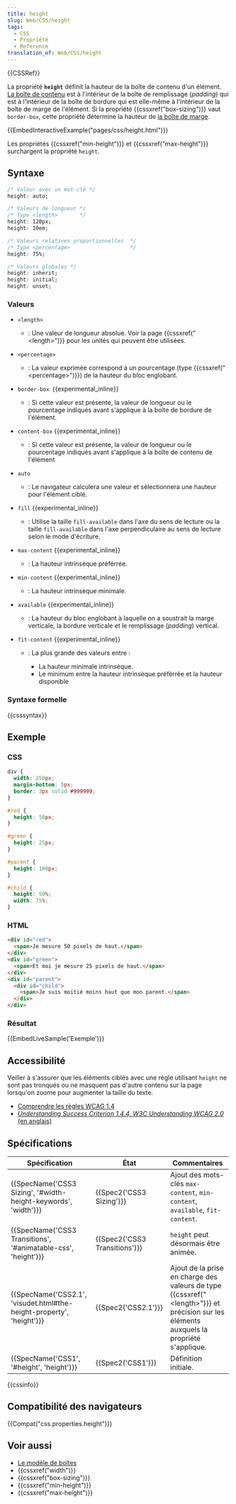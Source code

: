 ```yaml
---
title: height
slug: Web/CSS/height
tags:
  - CSS
  - Propriété
  - Reference
translation_of: Web/CSS/height
---
```

{{CSSRef}}

La propriété **`height`** définit la hauteur de la boîte de contenu d'un élément. [La boîte de contenu](/fr/docs/CSS/box_model#content) est à l'intérieur de la boîte de remplissage (_padding_) qui est à l'intérieur de la boîte de bordure qui est elle-même à l'intérieur de la boîte de marge de l'élément. Si la propriété {{cssxref("box-sizing")}} vaut `border-box`, cette propriété détermine la hauteur de [la boîte de marge](/fr/Apprendre/CSS/Introduction_à_CSS/Le_modèle_de_boîte#Les_propriétés_des_boîtes).

{{EmbedInteractiveExample("pages/css/height.html")}}

Les propriétés {{cssxref("min-height")}} et {{cssxref("max-height")}} surchargent la propriété `height`.

## Syntaxe

```css
/* Valeur avec un mot-clé */
height: auto;

/* Valeurs de longueur */
/* Type <length>       */
height: 120px;
height: 10em;

/* Valeurs relatives proportionnelles  */
/* Type <percentage>                   */
height: 75%;

/* Valeurs globales */
height: inherit;
height: initial;
height: unset;
```

### Valeurs

- `<length>`
  - : Une valeur de longueur absolue. Voir la page {{cssxref("&lt;length&gt;")}} pour les unités qui peuvent être utilisées.
- `<percentage>`
  - : La valeur exprimée correspond à un pourcentage (type {{cssxref("&lt;percentage&gt;")}}) de la hauteur du bloc englobant.
- `border-box `{{experimental_inline}}
  - : Si cette valeur est présente, la valeur de longueur ou le pourcentage indiqués avant s'applique à la boîte de bordure de l'élément.
- `content-box` {{experimental_inline}}
  - : Si cette valeur est présente, la valeur de longueur ou le pourcentage indiqués avant s'applique à la boîte de contenu de l'élément
- `auto`
  - : Le navigateur calculera une valeur et sélectionnera une hauteur pour l'élément ciblé.
- `fill` {{experimental_inline}}
  - : Utilise la taille `fill-available` dans l'axe du sens de lecture ou la taille `fill-available` dans l'axe perpendiculaire au sens de lecture selon le mode d'écriture.
- `max-content` {{experimental_inline}}
  - : La hauteur intrinsèque préférrée.
- `min-content` {{experimental_inline}}
  - : La hauteur intrinsèque minimale.
- `available` {{experimental_inline}}
  - : La hauteur du bloc englobant à laquelle on a soustrait la marge verticale, la bordure verticale et le remplissage (_padding_) vertical.
- `fit-content` {{experimental_inline}}

  - : La plus grande des valeurs entre :

    - La hauteur minimale intrinsèque.
    - Le minimum entre la hauteur intrinsèque préférrée et la hauteur disponible

### Syntaxe formelle

{{csssyntax}}

## Exemple

### CSS

```css
div {
  width: 250px;
  margin-bottom: 5px;
  border: 3px solid #999999;
}

#red {
  height: 50px;
}

#green {
  height: 25px;
}

#parent {
  height: 100px;
}

#child {
  height: 50%;
  width: 75%;
}
```

### HTML

```html
<div id="red">
  <span>Je mesure 50 pixels de haut.</span>
</div>
<div id="green">
  <span>Et moi je mesure 25 pixels de haut.</span>
</div>
<div id="parent">
  <div id="child">
    <span>Je suis moitié moins haut que mon parent.</span>
  </div>
</div>
```

### Résultat

{{EmbedLiveSample('Exemple')}}

## Accessibilité

Veiller à s'assurer que les éléments ciblés avec une règle utilisant `height` ne sont pas tronqués ou ne masquent pas d'autre contenu sur la page lorsqu'on zoome pour augmenter la taille du texte.

- [Comprendre les règles WCAG 1.4](/fr/docs/Web/Accessibility/Understanding_WCAG/Perceivable#Guideline_1.4_Make_it_easier_for_users_to_see_and_hear_content_including_separating_foreground_from_background)
- [_Understanding Success Criterion 1.4.4, W3C Understanding WCAG 2.0_ (en anglais)](https://www.w3.org/TR/UNDERSTANDING-WCAG20/visual-audio-contrast-scale.html)

## Spécifications

| Spécification                                                                                | État                                     | Commentaires                                                                                                                                             |
| -------------------------------------------------------------------------------------------- | ---------------------------------------- | -------------------------------------------------------------------------------------------------------------------------------------------------------- |
| {{SpecName('CSS3 Sizing', '#width-height-keywords', 'width')}}         | {{Spec2('CSS3 Sizing')}}         | Ajout des mots-clés `max-content`, `min-content`, `available`, `fit-content`.                                                                            |
| {{SpecName('CSS3 Transitions', '#animatable-css', 'height')}}             | {{Spec2('CSS3 Transitions')}} | `height` peut désormais être animée.                                                                                                                     |
| {{SpecName('CSS2.1', 'visudet.html#the-height-property', 'height')}} | {{Spec2('CSS2.1')}}                 | Ajout de la prise en charge des valeurs de type {{cssxref("&lt;length&gt;")}} et précision sur les éléments auxquels la propriété s'applique. |
| {{SpecName('CSS1', '#height', 'height')}}                                     | {{Spec2('CSS1')}}                 | Définition initiale.                                                                                                                                     |

{{cssinfo}}

## Compatibilité des navigateurs

{{Compat("css.properties.height")}}

## Voir aussi

- [Le modèle de boîtes](/fr/Apprendre/CSS/Les_bases/Le_modèle_de_boîte)
- {{cssxref("width")}}
- {{cssxref("box-sizing")}}
- {{cssxref("min-height")}}
- {{cssxref("max-height")}}
